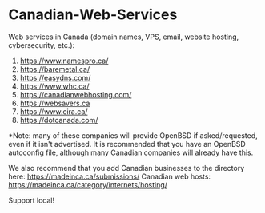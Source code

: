 # Canadian-Web-Services
Web services in Canada (domain names, VPS, email, website hosting, cybersecurity, etc.):
1. https://www.namespro.ca/
2. https://baremetal.ca/
3. https://easydns.com/
4. https://www.whc.ca/
5. https://canadianwebhosting.com/
6. https://websavers.ca
7. https://www.cira.ca/
8. https://dotcanada.com/
   
*Note: many of these companies will provide OpenBSD if asked/requested, even if it isn't advertised.  It is recommended that you have an OpenBSD autoconfig file, although many Canadian companies will already have this.

We also recommend that you add Canadian businesses to the directory here: https://madeinca.ca/submissions/
Canadian web hosts: https://madeinca.ca/category/internets/hosting/

Support local!
